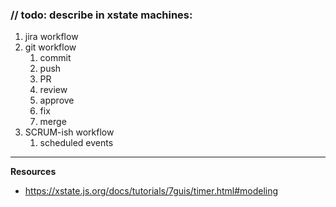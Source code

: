 
### // todo: describe in xstate machines:

1. jira workflow
2. git workflow
   1. commit
   2. push
   3. PR
   4. review
   5. approve
   6. fix
   7. merge
3. SCRUM-ish workflow
   1. scheduled events

----
**Resources**

- https://xstate.js.org/docs/tutorials/7guis/timer.html#modeling